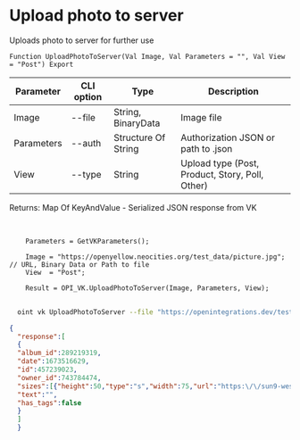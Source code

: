 ﻿---
sidebar_position: 11
---

# Upload photo to server
 Uploads photo to server for further use



`Function UploadPhotoToServer(Val Image, Val Parameters = "", Val View = "Post") Export`

  | Parameter | CLI option | Type | Description |
  |-|-|-|-|
  | Image | --file | String, BinaryData | Image file |
  | Parameters | --auth | Structure Of String | Authorization JSON or path to .json |
  | View | --type | String | Upload type (Post, Product, Story, Poll, Other) |

  
  Returns:  Map Of KeyAndValue - Serialized JSON response from VK

<br/>




```bsl title="Code example"
    Parameters = GetVKParameters();

    Image = "https://openyellow.neocities.org/test_data/picture.jpg"; // URL, Binary Data or Path to file
    View  = "Post";

    Result = OPI_VK.UploadPhotoToServer(Image, Parameters, View);
```



```sh title="CLI command example"
    
  oint vk UploadPhotoToServer --file "https://openintegrations.dev/test_data/picture.jpg // URL, Path or Binary Data" --auth %auth% --type %type%

```

```json title="Result"
{
  "response":[
  {
  "album_id":289219319,
  "date":1673516629,
  "id":457239023,
  "owner_id":743784474,
  "sizes":[{"height":50,"type":"s","width":75,"url":"https:\/\/sun9-west.userapi.com\/sun9-45\/s\/v1\/ig2\/Vus7E6r8jZjgv5E9bnuM6fbvL9U_NP4-goegNOaEy8t4Z1DnzofjER9exwblecB6Hxb3EUbWv7lQvxdRaErZGoT3.jpg?size=75x50&quality=96&type=album"},{"height":87,"type":"m","width":130,"url":"https:\/\/sun9-west.userapi.com\/sun9-45\/s\/v1\/ig2\/JTtJ-M4Y1Md4nbNyY6QNKBjs9xleCGkDwGw-NuMvLV0DKfQrPb_xN7QcfazSTrBcZ-_JzsJ21pTuLI7Slr8m9HcB.jpg?size=130x87&quality=96&type=album"},{"height":402,"type":"x","width":604,"url":"https:\/\/sun9-west.userapi.com\/sun9-45\/s\/v1\/ig2\/2DBzUBeOMpydPcypQFkirgj6g9mzsj8le0qsrWQ_lPX3zNQN1229bLivxf26ya-91HF9D57exLSnkSnJwUxJdUBN.jpg?size=604x402&quality=96&type=album"},{"height":537,"type":"y","width":807,"url":"https:\/\/sun9-west.userapi.com\/sun9-45\/s\/v1\/ig2\/Biye5eNVG4UA_ymuN60MU6Qp26yO7rYp0WB-ch55oxkaATpXs4Kmqqznz1keCYHg_BHyvPhyrSGyK3zRK29LoVKH.jpg?size=807x537&quality=96&type=album"},{"height":852,"type":"z","width":1280,"url":"https:\/\/sun9-west.userapi.com\/sun9-45\/s\/v1\/ig2\/O-BkqGyWMw2ZKcOyYz8sH543Ihkws7mAn6x76JYh0mVW2MCR9x9eig_AS6gT6OLeySlvewx5oyri1Ejj0uNhJuKo.jpg?size=1280x852&quality=96&type=album"},{"height":1704,"type":"w","width":2560,"url":"https:\/\/sun9-west.userapi.com\/sun9-45\/s\/v1\/ig2\/o5klH0kpqicWBkDGQl_ch2j8VRpW69xrnq_PXw823wrMYc2qnXQLuDZeECtcKSaka1gfCpP9smoz7XwGAMDTk7vo.jpg?size=2560x1704&quality=96&type=album"},{"height":87,"type":"o","width":130,"url":"https:\/\/sun9-west.userapi.com\/sun9-45\/s\/v1\/ig2\/JTtJ-M4Y1Md4nbNyY6QNKBjs9xleCGkDwGw-NuMvLV0DKfQrPb_xN7QcfazSTrBcZ-_JzsJ21pTuLI7Slr8m9HcB.jpg?size=130x87&quality=96&type=album"},{"height":133,"type":"p","width":200,"url":"https:\/\/sun9-west.userapi.com\/sun9-45\/s\/v1\/ig2\/dFvcZ_sYZeMJtmvotINsevf_0x4KbDxo-jcrZojRQtebIKvM0juMU9U9NjybaidOukkrImr2CWcW8u6IHdlceWKD.jpg?size=200x133&quality=96&type=album"},{"height":213,"type":"q","width":320,"url":"https:\/\/sun9-west.userapi.com\/sun9-45\/s\/v1\/ig2\/GglL_Kv0x1_rnPwXwtTPZUMFg9sT_JB9xUSUeNvNIRapPRhGvQbQAaCwD57WBhUKU8sPD6-BhyadPIXaALqERkS1.jpg?size=320x213&quality=96&type=album"},{"height":340,"type":"r","width":510,"url":"https:\/\/sun9-west.userapi.com\/sun9-45\/s\/v1\/ig2\/LnQwirb-SUb689R2k90Q8MwuwHJ0tfO03a0IkCeXObaQERRE2-UUyLBCTTLme2qkLcxXAekHVbkLMEZhRq5E6Ggr.jpg?size=510x340&quality=96&crop=2,0,2556,1704&type=album"}],
  "text":"",
  "has_tags":false
  }
  ]
  }
```
